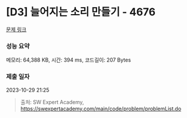 # [D3] 늘어지는 소리 만들기 - 4676 

[문제 링크](https://swexpertacademy.com/main/code/problem/problemDetail.do?contestProbId=AWRKWITqfvIDFAV8) 

### 성능 요약

메모리: 64,388 KB, 시간: 394 ms, 코드길이: 207 Bytes

### 제출 일자

2023-10-29 21:25



> 출처: SW Expert Academy, https://swexpertacademy.com/main/code/problem/problemList.do